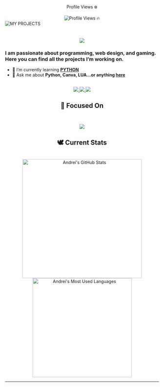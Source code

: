 <div align="center"> 
  <p>Profile Views ❄️</p>
  <img src="https://profile-counter.glitch.me/{made-by-andrei}/count.svg" alt="Profile Views 🔥" />
</div>
<img src="https://raw.githubusercontent.com/made-by-andrei/made-by-andrei/refs/heads/main/MADE-BY-ANDREI.png" alt="MY PROJECTS">
<h1 align="center">
    <img src="https://readme-typing-svg.herokuapp.com/?font=Inter&size=48&center=true&vCenter=true&width=500&height=70&color=ffffff&duration=4500&lines=Welcome+!+✌🏻;+Enjoy+your+staying;" />
</h1>

### I am passionate about programming, web design, and gaming. Here you can find all the projects I’m working on.

- 🌱 I’m currently learning **[PYTHON](https://www.learnpython.org/)**
- 💬 Ask me about **Python, Canva, LUA...or anything [here](https://github.com/{made-by-andrei}/{made-by-andrei}/issues)**

<br>

<div align="center">
  <a href="lehadus04@gmail.com">
    <img src="https://img.shields.io/badge/Gmail-000000?style=for-the-badge&logo=gmail&logoColor=red" />
  </a>
  <a href="https://instagram.com/acabaxc" target="_blank">
    <img src="https://img.shields.io/badge/INSTAGRAM-000000?style=for-the-badge&logo=instagram&logoColor=white" target="_blank" />
  </a>
  <a href="https://discord.gg/3DwXTKk6" target="_blank">
    <img src="https://img.shields.io/badge/DISCORD-000000?style=for-the-badge&logo=discord&logoColor=white" target="_blank" />
  </a>
  <a
</div>

## 👀 Focused On

<br>

<p align="center">
  <img src="https://skillicons.dev/icons?i=python,photoshop,php,github,discord,matlab,twitter"/>
</p>


## 🕊 Current Stats

<br>

<div align=center>
  <img width=390 src="https://github-readme-stats.vercel.app/api?username=made-by-andrei&theme=transparent&count_private=true&show_icons=true&rank_icon=github&locale=en" alt="Andrei's GitHub Stats" />
  <img width=325 src="https://github-readme-stats.vercel.app/api/top-langs?username=made-by-andrei&theme=transparent&layout=donut&hide=css&langs_count=8&border_radius=10&show_icons=true&locale=en" alt="Andrei's Most Used Languages" />
</div>

<hr>
